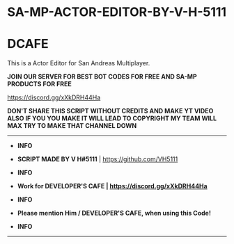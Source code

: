 # SA-MP-ACTOR-EDITOR-BY-V-H-5111

# DCAFE

This is a Actor Editor for San Andreas Multiplayer.

**JOIN OUR SERVER FOR BEST BOT CODES FOR FREE AND SA-MP PRODUCTS FOR FREE**

https://discord.gg/xXkDRH44Ha

**DON'T SHARE THIS SCRIPT WITHOUT CREDITS AND MAKE YT VIDEO ALSO IF YOU YOU MAKE IT WILL LEAD TO COPYRIGHT MY TEAM WILL MAX TRY TO MAKE THAT CHANNEL DOWN**



-----------------------------------------

  * **INFO**

  * **SCRIPT MADE BY V H#5111** | https://github.com/VH5111

  * **INFO**

  * **Work for DEVELOPER'S CAFE | https://discord.gg/xXkDRH44Ha**

  * **INFO**

  * **Please mention Him / DEVELOPER'S CAFE, when using this Code!**

  * **INFO**

-----------------------------------------


